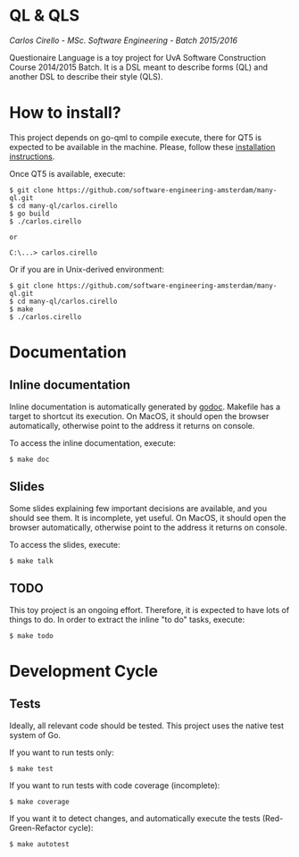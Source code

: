 QL & QLS
========

*Carlos Cirello - MSc. Software Engineering - Batch 2015/2016*

Questionaire Language is a toy project for UvA Software Construction Course 2014/2015 Batch. It is a DSL meant to describe forms (QL) and another DSL to describe their style (QLS).


# How to install?

This project depends on go-qml to compile execute, there for QT5 is expected to be available in the machine. Please, follow these [installation instructions](https://github.com/go-qml/qml/blob/v1/README.md#installation).

Once QT5 is available, execute:

```
$ git clone https://github.com/software-engineering-amsterdam/many-ql.git
$ cd many-ql/carlos.cirello
$ go build
$ ./carlos.cirello

or

C:\...> carlos.cirello
```

Or if you are in Unix-derived environment:
```
$ git clone https://github.com/software-engineering-amsterdam/many-ql.git
$ cd many-ql/carlos.cirello
$ make
$ ./carlos.cirello
```

# Documentation

## Inline documentation

Inline documentation is automatically generated by [godoc](https://godoc.org/golang.org/x/tools/cmd/godoc). Makefile has a target to shortcut its execution. On MacOS, it should open the browser automatically, otherwise point to the address it returns on console.

To access the inline documentation, execute:
```
$ make doc
```

## Slides

Some slides explaining few important decisions are available, and you should see them. It is incomplete, yet useful. On MacOS, it should open the browser automatically, otherwise point to the address it returns on console.

To access the slides, execute:
```
$ make talk
```

## TODO

This toy project is an ongoing effort. Therefore, it is expected to have lots of things to do. In order to extract the inline "to do" tasks, execute:
```
$ make todo
```

# Development Cycle

## Tests

Ideally, all relevant code should be tested. This project uses the native test system of Go.

If you want to run tests only:
```
$ make test
```

If you want to run tests with code coverage (incomplete):
```
$ make coverage
```

If you want it to detect changes, and automatically execute the tests (Red-Green-Refactor cycle):
```
$ make autotest
```
